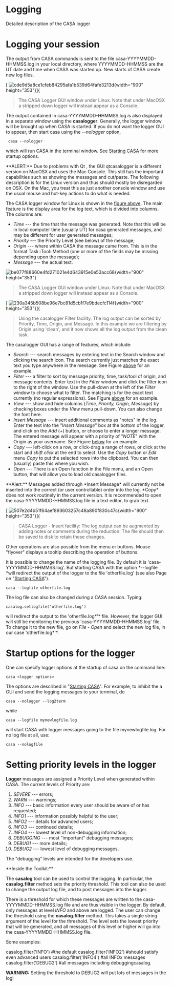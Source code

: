

# Logging 

Detailed description of the CASA logger

# **Logging your session**


The output from CASA commands is sent to the file casa-YYYYMMDD-HHMMSS.log in your local directory, where YYYYMMDD-HHMMSS are the UT date and time when CASA was started up. New starts of CASA create new log files.

[ ![cde9d5a8ce1cfeb84295afa1b539d64fafe3213d](media/cde9d5a8ce1cfeb84295afa1b539d64fafe3213d.png){width="900" height="353"}]{

>The CASA Logger GUI window under Linux. Note that under MacOSX a stripped down logger will instead appear as a Console.
  

The output contained in casa-YYYYMMDD-HHMMSS.log *i*s also displayed in a separate window using the **casalogger**. Generally, the logger window will be brought up when CASA is started. If you do not want the logger GUI to appear, then start casa using the *\--nologger* option,

```
 casa --nologger
```

which will run CASA in the terminal window. See [Starting CASA](https://casa.nrao.edu/casadocs-devel/stable/old-pages/starting-casa) for more startup options.

<div class="alert alert-warning">
**ALERT:** Due to problems with Qt , the GUI qtcasalogger is a different version on MacOSX and uses the Mac Console. This still has the important capabilities such as showing the messages and cut/paste. The following description is for the Linux version and thus should mostly be disregarded on OSX. On the Mac, you treat this as just another console window and use the usual mouse and hot-key actions to do what is needed.
</div>

The CASA logger window for Linux is shown in the [figure above](http://casa.nrao.edu/casadocs/stable/usingcasa/casa-logger#figid-loggerfiggui). The main feature is the display area for the log text, which is divided into columns. The columns are:

-   *Time* --- the time that the message was generated. Note that this will be in local computer time (usually UT) for casa generated messages, and may be different for user generated messages;
-   *Priority* --- the Priority Level (see below) of the message;
-   *Origin* --- where within CASA the message came from. This is in the format Task::Tool::Method (one or more of the fields may be missing depending upon the message);
-   *Message* --- the actual text.

![be077f88660e4fd271021e4d643915e0e53acc68](media/be077f88660e4fd271021e4d643915e0e53acc68.png){width="900" height="353"}

>The CASA Logger GUI window under Linux. Note that under MacOSX a stripped down logger will instead appear as a Console.
  

[ ![230a345b508be96e7bc81d5cb1f7e9bdecfc114f](media/230a345b508be96e7bc81d5cb1f7e9bdecfc114f.png){width="900" height="353"}]{

>Using the casalogger Filter facility. The log output can be sorted by Priority, Time, Origin, and Message. In this example we are filtering by Origin using 'clean', and it now shows all the log output from the clean task.
  

 

The casalogger GUI has a range of features, which include:

-   *Search* --- search messages by entering text in the Search window and clicking the search icon. The search currently just matches the exact text you type anywhere in the message. See Figure [above](http://casa.nrao.edu/casadocs/stable/usingcasa/casa-logger#figid-loggerfiggui) for an example.
-   *Filter* --- a filter to sort by message priority, time, task/tool of origin, and message contents. Enter text in the *Filter* window and click the filter icon to the right of the window. Use the pull-down at the left of the *Filter* window to choose what to filter. The matching is for the exact text currently (no regular expressions). See Figure [above](http://casa.nrao.edu/casadocs/stable/usingcasa/casa-logger#figid-loggerfigfilter) for an example.
-   *View* --- show and hide columns (*Time, Priority, Origin, Message*) by checking boxes under the *View* menu pull-down. You can also change the font here.
-   *Insert Message* --- insert additional comments as "notes" in the log. Enter the text into the "I*nsert Message*" box at the bottom of the logger, and click on the *Add* (+) button, or choose to enter a longer message. The entered message will appear with a priority of "*NOTE*" with the Origin as your username. See Figure [below](http://casa.nrao.edu/casadocs/stable/usingcasa/casa-logger#figid-loggerfiginsert) for an example.
-   *Copy* --- left-click on a row, or click-drag a range of rows, or click at the start and *shift click* at the end to select. Use the *Copy* button or *Edit* menu *Copy* to put the selected rows into the clipboard. You can then (usually) paste this where you wish.
-   *Open* --- There is an Open function in the File menu, and an Open button, that will allow you to load old casalogger files.

<div class="alert alert-warning">
**Alert:** Messages added through *Insert Message* will currently not be inserted into the correct (or user controllable) order into the log. *Copy*  does not work routinely in the current version. It is recommended to open the casa-YYYYMMDD-HHMMSS.log file in a text editor, to grab text.
</div>

[ ![507e2d4b51f64aef893603257c48a890f830c47c](media/507e2d4b51f64aef893603257c48a890f830c47c.png){width="900" height="353"}]{

>CASA Logger - Insert facility: The log output can be augmented by adding notes or comments during the reduction. The file should then be saved to disk to retain these changes.
  

Other operations are also possible from the menu or buttons. Mouse "flyover" displays a tooltip describing the operation of buttons.

It is possible to change the name of the logging file. By default it is 'casa-YYYYMMDD-HHMMSS.log'. But starting CASA with the option *\--logfile *will redirect the output of the logger to the file 'otherfile.log' (see also Page on \"[Starting CASA](https://casa.nrao.edu/casadocs-devel/stable/old-pages/starting-casa)\").

```
casa --logfile otherfile.log
```

The log file can also be changed during a CASA session. Typing:

```
casalog.setlogfile('otherfile.log')
```

will redirect the output to the 'otherfile.log*'* file. However, the logger GUI will still be monitoring the previous 'casa-YYYYMMDD-HHMMSS.log' file. To change it to the new file, go on *File - Open* and select the new log file, in our case 'otherfile.log*'*.


# **Startup options for the logger** 

One can specify logger options at the startup of casa on the command line:

```
casa <logger options>
```

The options are described in \"[Starting CASA](https://casa.nrao.edu/casadocs-devel/stable/old-pages/starting-casa)\". For example, to inhibit the a GUI and send the logging messages to your terminal, do

```
casa --nologger --log2term
```

while

```
casa --logfile mynewlogfile.log
```

will start CASA with logger messages going to the file mynewlogfile.log. For no log file at all, use:

```
casa --nologfile
```

 

# **Setting priority levels in the logger** 

**Logger** messages are assigned a Priority Level when generated within CASA. The current levels of Priority are:

1.  *SEVERE* --- errors;
2.  *WARN* --- warnings;
3.  *INFO* --- basic information every user should be aware of or has requested;
4.  *INFO1* --- information possibly helpful to the user;
5.  *INFO2* --- details for advanced users;
6.  *INFO3* --- continued details;
7.  *INFO4* --- lowest level of non-debugging information;
8.  *DEBUGGING* --- most "important" debugging messages;
9.  *DEBUG1* --- more details;
10. *DEBUG2* --- lowest level of debugging messages.

The "debugging" levels are intended for the developers use. 

<div class="alert alert-info">
**Inside the Toolkit:**

The **casalog** tool can be used to control the logging. In particular, the **casalog.filter** method sets the priority threshold. This tool can also be used to change the output log file, and to post messages into the logger.

There is a threshold for which these messages are written to the casa-YYYYMMDD-HHMMSS.log file and are thus visible in the logger. By default, only messages at level *INFO* and above are logged. The user can change the threshold using the **casalog.filter** method. This takes a single string argument of the level for the threshold. The level sets the lowest priority that will be generated, and all messages of this level or higher will go into the casa-YYYYMMDD-HHMMSS.log file.

Some examples:

casalog.filter('INFO')           #the default
casalog.filter('INFO2')          #should satisfy even advanced users
casalog.filter('INFO4')          #all INFOx messages
casalog.filter('DEBUG2')         #all messages including debuggingcasalog.

**WARNING:** Setting the threshold to DEBUG2 will put lots of messages in the log!
</div>

 

